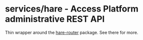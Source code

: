 # services/hare - Access Platform administrative REST API

Thin wrapper around the [hare-router](../../packages/hare-router) package. See there for more.
